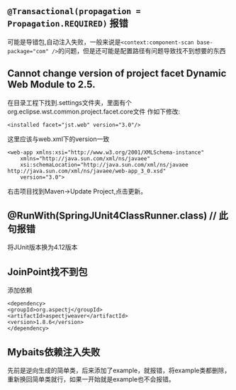 ## `@Transactional(propagation = Propagation.REQUIRED)` 报错 
可能是导错包,自动注入失败，一般来说是`<context:component-scan base-package="com" />`的问题，但是还可能是配置路径有问题导致找不到想要的东西

## Cannot change version of project facet Dynamic Web Module to 2.5.
在目录工程下找到.settings文件夹，里面有个org.eclipse.wst.common.project.facet.core文件
作如下修改:
```
<installed facet="jst.web" version="3.0"/>
```
这里应该与web.xml下的version一致
```
<web-app xmlns:xsi="http://www.w3.org/2001/XMLSchema-instance"
	xmlns="http://java.sun.com/xml/ns/javaee"
	xsi:schemaLocation="http://java.sun.com/xml/ns/javaee http://java.sun.com/xml/ns/javaee/web-app_3_0.xsd"
	version="3.0">
```
右击项目找到Maven->Update Project,点击更新。

## @RunWith(SpringJUnit4ClassRunner.class)  // 此句报错
将JUnit版本换为4.12版本

## JoinPoint找不到包
添加依赖
```
<dependency>
<groupId>org.aspectj</groupId>
<artifactId>aspectjweaver</artifactId>
<version>1.8.6</version>
</dependency>
```
## Mybaits依赖注入失败
先前是逆向生成的简单类，后来添加了example，就报错，将example类都删除，重新换回简单类就行，如果一开始就是example也不会报错。


